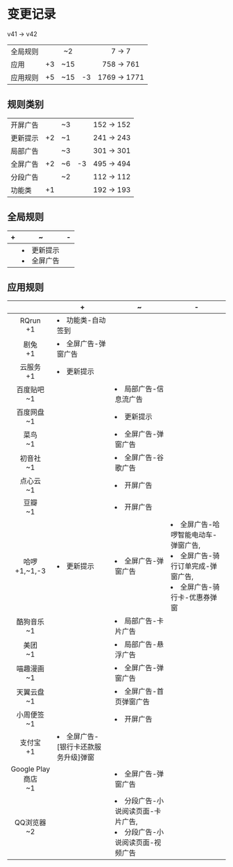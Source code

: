 # 变更记录

v41 -> v42

||||||
|-|:-:|:-:|:-:|:-:|
|全局规则||~2||7 -> 7|
|应用|+3|~15||758 -> 761|
|应用规则|+5|~15|-3|1769 -> 1771|

## 规则类别

||||||
|-|:-:|:-:|:-:|:-:|
|开屏广告||~3||152 -> 152|
|更新提示|+2|~1||241 -> 243|
|局部广告||~3||301 -> 301|
|全屏广告|+2|~6|-3|495 -> 494|
|分段广告||~2||112 -> 112|
|功能类|+1|||192 -> 193|

## 全局规则

|+|~|-|
|-|-|-|
||<li>更新提示<li>全屏广告||

## 应用规则

||+|~|-|
|:-:|-|-|-|
|RQrun<br>+1|<li>功能类-自动签到|||
|剧兔<br>+1|<li>全屏广告-弹窗广告|||
|云服务<br>+1|<li>更新提示|||
|百度贴吧<br>~1||<li>局部广告-信息流广告||
|百度网盘<br>~1||<li>更新提示||
|菜鸟<br>~1||<li>全屏广告-弹窗广告||
|初音社<br>~1||<li>全屏广告-谷歌广告||
|点心云<br>~1||<li>开屏广告||
|豆瓣<br>~1||<li>开屏广告||
|哈啰<br>+1,~1,-3|<li>更新提示|<li>全屏广告-弹窗广告|<li>全屏广告-哈啰智能电动车-弹窗广告,<li>全屏广告-骑行订单完成-弹窗广告,<li>全屏广告-骑行卡-优惠券弹窗|
|酷狗音乐<br>~1||<li>局部广告-卡片广告||
|美团<br>~1||<li>局部广告-悬浮广告||
|喵趣漫画<br>~1||<li>全屏广告-弹窗广告||
|天翼云盘<br>~1||<li>全屏广告-首页弹窗广告||
|小周便签<br>~1||<li>开屏广告||
|支付宝<br>+1|<li>全屏广告-[银行卡还款服务升级]弹窗|||
|Google Play 商店<br>~1||<li>全屏广告-弹窗广告||
|QQ浏览器<br>~2||<li>分段广告-小说阅读页面-卡片广告,<li>分段广告-小说阅读页面-视频广告||
